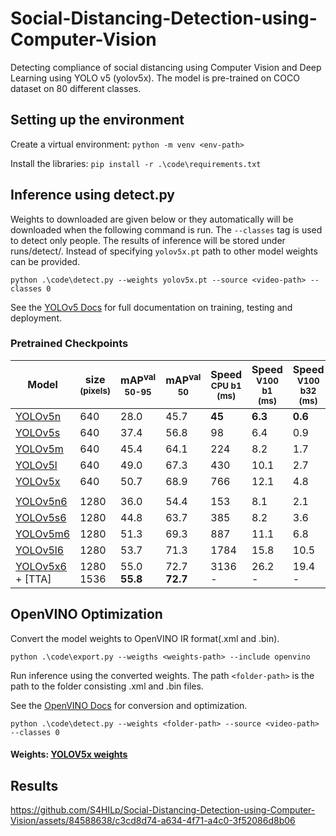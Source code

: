 # Social-Distancing-Detection-using-Computer-Vision

Detecting compliance of social distancing using Computer Vision and Deep Learning using YOLO v5 (yolov5x). The model is pre-trained on COCO dataset on 80 different classes.

## Setting up the environment
Create a virtual environment: `python -m venv <env-path>`

Install the libraries: `pip install -r .\code\requirements.txt`

## Inference using detect.py

Weights to downloaded are given below or they automatically will be downloaded when the following command is run. The `--classes` tag is used to detect only people. The results of inference will be stored under runs/detect/. Instead of specifying `yolov5x.pt` path to other model weights can be provided.

`python .\code\detect.py --weights yolov5x.pt --source <video-path> --classes 0`

See the [YOLOv5 Docs](https://docs.ultralytics.com/yolov5/) for full documentation on training, testing and deployment.

### Pretrained Checkpoints

| Model                                                                                           | size<br><sup>(pixels) | mAP<sup>val<br>50-95 | mAP<sup>val<br>50 | Speed<br><sup>CPU b1<br>(ms) | Speed<br><sup>V100 b1<br>(ms) | Speed<br><sup>V100 b32<br>(ms) | params<br><sup>(M) | FLOPs<br><sup>@640 (B) |
| ----------------------------------------------------------------------------------------------- | --------------------- | -------------------- | ----------------- | ---------------------------- | ----------------------------- | ------------------------------ | ------------------ | ---------------------- |
| [YOLOv5n](https://github.com/ultralytics/yolov5/releases/download/v7.0/yolov5n.pt)              | 640                   | 28.0                 | 45.7              | **45**                       | **6.3**                       | **0.6**                        | **1.9**            | **4.5**                |
| [YOLOv5s](https://github.com/ultralytics/yolov5/releases/download/v7.0/yolov5s.pt)              | 640                   | 37.4                 | 56.8              | 98                           | 6.4                           | 0.9                            | 7.2                | 16.5                   |
| [YOLOv5m](https://github.com/ultralytics/yolov5/releases/download/v7.0/yolov5m.pt)              | 640                   | 45.4                 | 64.1              | 224                          | 8.2                           | 1.7                            | 21.2               | 49.0                   |
| [YOLOv5l](https://github.com/ultralytics/yolov5/releases/download/v7.0/yolov5l.pt)              | 640                   | 49.0                 | 67.3              | 430                          | 10.1                          | 2.7                            | 46.5               | 109.1                  |
| [YOLOv5x](https://github.com/ultralytics/yolov5/releases/download/v7.0/yolov5x.pt)              | 640                   | 50.7                 | 68.9              | 766                          | 12.1                          | 4.8                            | 86.7               | 205.7                  |
|                                                                                                 |                       |                      |                   |                              |                               |                                |                    |                        |
| [YOLOv5n6](https://github.com/ultralytics/yolov5/releases/download/v7.0/yolov5n6.pt)            | 1280                  | 36.0                 | 54.4              | 153                          | 8.1                           | 2.1                            | 3.2                | 4.6                    |
| [YOLOv5s6](https://github.com/ultralytics/yolov5/releases/download/v7.0/yolov5s6.pt)            | 1280                  | 44.8                 | 63.7              | 385                          | 8.2                           | 3.6                            | 12.6               | 16.8                   |
| [YOLOv5m6](https://github.com/ultralytics/yolov5/releases/download/v7.0/yolov5m6.pt)            | 1280                  | 51.3                 | 69.3              | 887                          | 11.1                          | 6.8                            | 35.7               | 50.0                   |
| [YOLOv5l6](https://github.com/ultralytics/yolov5/releases/download/v7.0/yolov5l6.pt)            | 1280                  | 53.7                 | 71.3              | 1784                         | 15.8                          | 10.5                           | 76.8               | 111.4                  |
| [YOLOv5x6](https://github.com/ultralytics/yolov5/releases/download/v7.0/yolov5x6.pt)<br>+ [TTA] | 1280<br>1536          | 55.0<br>**55.8**     | 72.7<br>**72.7**  | 3136<br>-                    | 26.2<br>-                     | 19.4<br>-                      | 140.7<br>-         | 209.8<br>-             |


## OpenVINO Optimization

Convert the model weights to OpenVINO IR format(.xml and .bin).

`python .\code\export.py --weigths <weights-path> --include openvino`

Run inference using the converted weights. The path `<folder-path>` is the path to the folder consisting .xml and .bin files.

See the [OpenVINO Docs](https://docs.openvino.ai/2022.3/notebooks/226-yolov7-optimization-with-output.html#verify-model-inference) for conversion and optimization.

`python .\code\detect.py --weights <folder-path> --source <video-path> --classes 0`

#### Weights: [YOLOV5x weights](https://drive.google.com/file/d/1yAqbr7ijYVVXaP5QRpnyMIScr2JoAq_W/view?usp=sharing)

## Results

https://github.com/S4HILp/Social-Distancing-Detection-using-Computer-Vision/assets/84588638/c3cd8d74-a634-4f71-a4c0-3f52086d8b06


